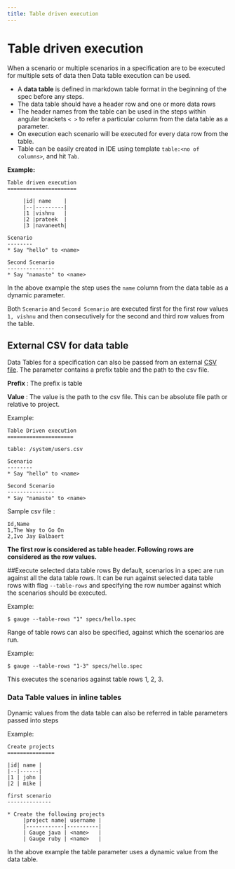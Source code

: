 ```yaml
---
title: Table driven execution
---
```


# Table driven execution
When a scenario or multiple scenarios in a specification are to be executed for multiple sets of data then Data table execution can be used.

* A **data table** is defined in markdown table format in the beginning of the spec before any steps.
* The data table should have a header row and one or more data rows
* The header names from the table can be used in the steps within angular brackets `< >` to refer a particular column from the data table as a parameter.
* On execution each scenario will be executed for every data row from the table.
* Table can be easily created in IDE using template `table:<no of columns>`, and hit `Tab`.

**Example:**

```
Table driven execution
======================

     |id| name    |
     |--|---------|
     |1 |vishnu   |
     |2 |prateek  |
     |3 |navaneeth|

Scenario
--------
* Say "hello" to <name>

Second Scenario
---------------
* Say "namaste" to <name>
```

In the above example the step uses the `name` column from the data table as a dynamic parameter.

Both `Scenario` and `Second Scenario` are executed first for the first row values `1, vishnu` and then consecutively for the second and third row values from the table.

## External CSV for data table

Data Tables for a specification can also be passed from an external [CSV file](http://en.wikipedia.org/wiki/Comma-separated_values). The parameter contains a prefix table and the path to the csv file.

**Prefix** : The prefix is table

**Value** : The value is the path to the csv file. This can be absolute file path or relative to project.

Example:

```
Table Driven execution
=====================

table: /system/users.csv

Scenario
--------
* Say "hello" to <name>

Second Scenario
---------------
* Say "namaste" to <name>
```

Sample csv file :

```
Id,Name
1,The Way to Go On
2,Ivo Jay Balbaert
```

**The first row is considered as table header. Following rows are considered as the row values.**

##Execute selected data table rows
By default, scenarios in a spec are run against all the data table rows. It can be run against selected data table rows with flag `--table-rows` and specifying the row number against which the scenarios should be executed.

Example:
````
$ gauge --table-rows "1" specs/hello.spec
````

Range of table rows can also be specified, against which the scenarios are run.

Example:
````
$ gauge --table-rows "1-3" specs/hello.spec
````

This executes the scenarios against table rows 1, 2, 3.

### Data Table values in inline tables
Dynamic values from the data table can also be referred in table parameters passed into steps

Example:

```
Create projects
===============

|id| name |
|--|------|
|1 | john |
|2 | mike |

first scenario
--------------

* Create the following projects
     |project name| username |
     |------------|----------|
     | Gauge java | <name>   |
     | Gauge ruby | <name>   |
```

In the above example the table parameter uses a dynamic value from the data table.
